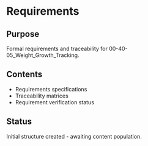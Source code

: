 # Requirements

## Purpose
Formal requirements and traceability for 00-40-05_Weight_Growth_Tracking.

## Contents
- Requirements specifications
- Traceability matrices
- Requirement verification status

## Status
Initial structure created - awaiting content population.
